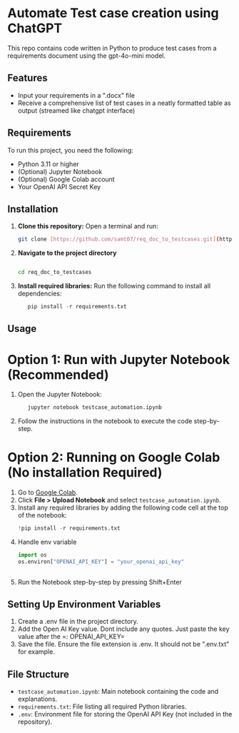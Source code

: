 # Automate Test case creation using ChatGPT
This repo contains code written in Python to produce test cases from a requirements document using the gpt-4o-mini model.

## Features
- Input your requirements in a ".docx" file
- Receive a comprehensive list of test cases in a neatly formatted table as output (streamed like chatgpt interface)

## Requirements
To run this project, you need the following:
- Python 3.11 or higher
- (Optional) Jupyter Notebook
- (Optional) Google Colab account
- Your OpenAI API Secret Key

## Installation

1. **Clone this repository:**
   Open a terminal and run:
   ```bash
   git clone [https://github.com/samt07/req_doc_to_testcases.git](https://github.com/samt07/req_doc_to_testcases.git)

2. **Navigate to the project directory**
    ```bash

    cd req_doc_to_testcases

3. **Install required libraries:**
   Run the following command to install all dependencies:
    ```python
       pip install -r requirements.txt

## Usage
# Option 1: Run with Jupyter Notebook (Recommended)
1. Open the Jupyter Notebook:
    ```bash
       jupyter notebook testcase_automation.ipynb
2. Follow the instructions in the notebook to execute the code step-by-step.

# Option 2: Running on Google Colab (No installation Required)

1. Go to [Google Colab](https://colab.research.google.com/).  
2. Click **File > Upload Notebook** and select `testcase_automation.ipynb`.  
3. Install any required libraries by adding the following code cell at the top of the notebook:
   ```python
   !pip install -r requirements.txt
4. Handle env variable
    ```python
    import os
    os.environ["OPENAI_API_KEY"] = "your_openai_api_key"
  
5. Run the Notebook step-by-step by pressing Shift+Enter

## Setting Up Environment Variables
1. Create a .env file in the project directory.
2. Add the Open AI Key value. Dont include any quotes. Just paste the key value after the =:
OPENAI_API_KEY=
3. Save the file. Ensure the file extension is .env. It should not be ".env.txt" for example.

## File Structure
- `testcase_automation.ipynb`: Main notebook containing the code and explanations.
- `requirements.txt`: File listing all required Python libraries.
- `.env`: Environment file for storing the OpenAI API Key (not included in the repository).


































